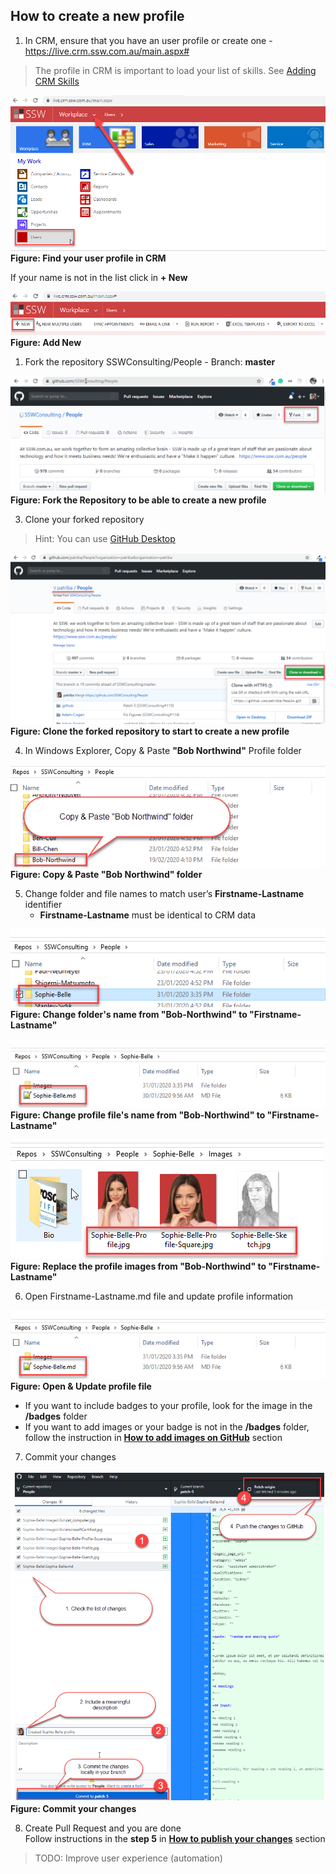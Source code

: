 ## How to create a new profile

1. In CRM, ensure that you have an user profile or create one  - https://live.crm.ssw.com.au/main.aspx#
> The profile in CRM is important to load your list of skills. See [Adding CRM Skills](Add-CRM-Skills.md)

![Instructions_CRM_Users.png](../.github/instructions/images/Instructions_CRM_Users.png)  
**Figure: Find your user profile in CRM**

If your name is not in the list click in **+ New**

![Instructions_Create_User_CRM.png](../.github/instructions/images/Instructions_Create_User_CRM.png)  
**Figure: Add New**

1. Fork the repository SSWConsulting/People - Branch: **master**

![Instructions_Fork_Repository.png](../.github/instructions/images/Instructions_Fork_Repository.png)  
**Figure: Fork the Repository to be able to create a new profile**

3. Clone your forked repository

> Hint: You can use [GitHub Desktop](https://desktop.github.com/)

![Instructions_Clone_Forked_Repository.png](../.github/instructions/images/Instructions_Clone_Forked_Repository.png)  
**Figure: Clone the forked repository to start to create a new profile**

4. In Windows Explorer, Copy & Paste **"Bob Northwind"** Profile folder

![Instructions_Copy_Paste_Folder.png](../.github/instructions/images/Instructions_Copy_Paste_Folder.png)  
**Figure: Copy & Paste "Bob Northwind" folder**

5. Change folder and file names to match user’s **Firstname-Lastname** identifier  
    - **Firstname-Lastname** must be identical to CRM data

![Instructions_Change_Folder_Name.png](../.github/instructions/images/Instructions_Change_Folder_Name.png)  
**Figure: Change folder's name from "Bob-Northwind" to "Firstname-Lastname"**

![Instructions_Change_File_Names.png](../.github/instructions/images/Instructions_Change_File_Names.png)  
**Figure: Change profile file's name from "Bob-Northwind" to "Firstname-Lastname"**

![Instructions_Change_Image_Name.png](../.github/instructions/images/Instructions_Change_Image_Name.png)  
**Figure: Replace the profile images from "Bob-Northwind" to "Firstname-Lastname"**

6. Open Firstname-Lastname.md file and update profile information

![Instructions_Change_File_Names.png](../.github/instructions/images/Instructions_Change_File_Names.png)  
**Figure: Open & Update profile file**  

- If you want to include badges to your profile, look for the image in the **/badges** folder  
- If you want to add images or your badge is not in the **/badges** folder, follow the instruction in **[How to add images on GitHub](Add-Images.md)** section

7. Commit your changes

![Instructions_Commit_Push_Changes.png](../.github/instructions/images/Instructions_Commit_Push_Changes.png)  
**Figure: Commit your changes**

8. Create Pull Request and you are done  
Follow instructions in the **step 5** in **[How to publish your changes](Publish-Changes.md)** section

> TODO: Improve user experience (automation)
